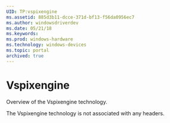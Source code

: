```yaml
---
UID: TP:vspixengine
ms.assetid: 885d3b11-dcce-371d-bf13-f56da0956ec7
ms.author: windowsdriverdev
ms.date: 05/21/18
ms.keywords: 
ms.prod: windows-hardware
ms.technology: windows-devices
ms.topic: portal
archived: true
---
```


# Vspixengine



Overview of the Vspixengine technology.

The Vspixengine technology is not associated with any headers.


